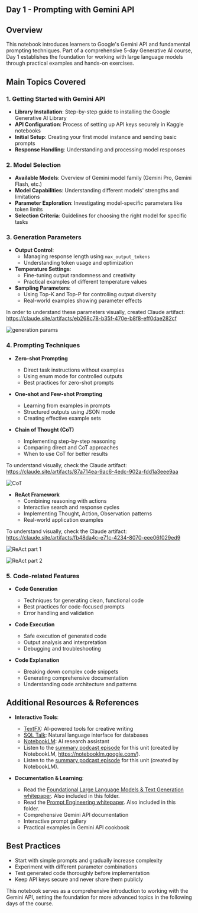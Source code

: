 ## Day 1 - Prompting with Gemini API

## Overview

This notebook introduces learners to Google's Gemini API and fundamental prompting techniques. Part of a comprehensive 5-day Generative AI course, Day 1 establishes the foundation for working with large language models through practical examples and hands-on exercises.

## Main Topics Covered

### 1. Getting Started with Gemini API

- **Library Installation**: Step-by-step guide to installing the Google Generative AI Library
- **API Configuration**: Process of setting up API keys securely in Kaggle notebooks
- **Initial Setup**: Creating your first model instance and sending basic prompts
- **Response Handling**: Understanding and processing model responses

### 2. Model Selection

- **Available Models**: Overview of Gemini model family (Gemini Pro, Gemini Flash, etc.)
- **Model Capabilities**: Understanding different models' strengths and limitations
- **Parameter Exploration**: Investigating model-specific parameters like token limits
- **Selection Criteria**: Guidelines for choosing the right model for specific tasks

### 3. Generation Parameters

- **Output Control**:
  - Managing response length using `max_output_tokens`
  - Understanding token usage and optimization
- **Temperature Settings**:
  - Fine-tuning output randomness and creativity
  - Practical examples of different temperature values
- **Sampling Parameters**:
  - Using Top-K and Top-P for controlling output diversity
  - Real-world examples showing parameter effects

In order to understand these parameters visually, created Claude artifact: https://claude.site/artifacts/eb268c78-b35f-470e-b8f8-eff0dae282cf

![generation params](screenshots/generation_params.png)

### 4. Prompting Techniques

- **Zero-shot Prompting**

  - Direct task instructions without examples
  - Using enum mode for controlled outputs
  - Best practices for zero-shot prompts

- **One-shot and Few-shot Prompting**

  - Learning from examples in prompts
  - Structured outputs using JSON mode
  - Creating effective example sets

- **Chain of Thought (CoT)**

  - Implementing step-by-step reasoning
  - Comparing direct and CoT approaches
  - When to use CoT for better results

To understand visually, check the Claude artifact: https://claude.site/artifacts/87a714ea-9ac6-4edc-902a-fdd1a3eee9aa

![CoT](screenshots/chain_of_thought.png)

- **ReAct Framework**
  - Combining reasoning with actions
  - Interactive search and response cycles
  - Implementing Thought, Action, Observation patterns
  - Real-world application examples

To understand visually, check the Claude artifact: https://claude.site/artifacts/fb48da4c-e71c-4234-8070-eee06f029ed9

![ReAct part 1](screenshots/react_1.png)

![ReAct part 2](screenshots/react_2.png)

### 5. Code-related Features

- **Code Generation**

  - Techniques for generating clean, functional code
  - Best practices for code-focused prompts
  - Error handling and validation

- **Code Execution**

  - Safe execution of generated code
  - Output analysis and interpretation
  - Debugging and troubleshooting

- **Code Explanation**
  - Breaking down complex code snippets
  - Generating comprehensive documentation
  - Understanding code architecture and patterns

## Additional Resources & References

- **Interactive Tools**:

  - [TextFX](https://textfx.withgoogle.com/): AI-powered tools for creative writing
  - [SQL Talk](https://sql-talk-r5gdynozbq-uc.a.run.app/): Natural language interface for databases
  - [NotebookLM](https://notebooklm.google/): AI research assistant
  - Listen to the [summary podcast episode](https://youtu.be/mQDlCZZsOyo) for this unit (created by NotebookLM, https://notebooklm.google.com/).
  - Listen to the [summary podcast episode](https://youtu.be/F_hJ2Ey4BNc) for this unit (created by NotebookLM).

- **Documentation & Learning**:
  - Read the [Foundational Large Language Models & Text Generation whitepaper](https://www.kaggle.com/whitepaper-foundational-llm-and-text-generation). Also included in this folder.
  - Read the [Prompt Engineering whitepaper](https://www.kaggle.com/whitepaper-prompt-engineering). Also included in this folder.
  - Comprehensive Gemini API documentation
  - Interactive prompt gallery
  - Practical examples in Gemini API cookbook

## Best Practices

- Start with simple prompts and gradually increase complexity
- Experiment with different parameter combinations
- Test generated code thoroughly before implementation
- Keep API keys secure and never share them publicly

This notebook serves as a comprehensive introduction to working with the Gemini API, setting the foundation for more advanced topics in the following days of the course.
